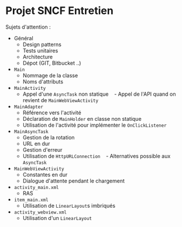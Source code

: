# Projet SNCF Entretien

Sujets d'attention :

- Général
    - Design patterns
    - Tests unitaires
    - Architecture
    - Dépot (GIT, Bitbucket ..)
- `Main`
    - Nommage de la classe
    - Noms d'attributs
- `MainActivity`
    - Appel d'une `AsyncTask` non statique
    - Appel de l'API quand on revient de `MainWebViewActivity`
- `MainAdapter`
    - Référence vers l'activité
    - Déclaration de `MainHolder` en classe non statique
    - Utilisation de l'activité pour implémenter le `OnClickListener`
- `MainAsyncTask`
    - Gestion de la rotation
    - URL en dur
    - Gestion d'erreur
    - Utilisation de `HttpURLConnection`
    - Alternatives possible aux `AsyncTask`
- `MainWebViewActivity`
    - Constantes en dur
    - Dialogue d'attente pendant le chargement
- `activity_main.xml`
    - RAS
- `item_main.xml`
    - Utilisation de `LinearLayout`s imbriqués
- `activity_webview.xml`
    - Utilisation d'un `LinearLayout`
